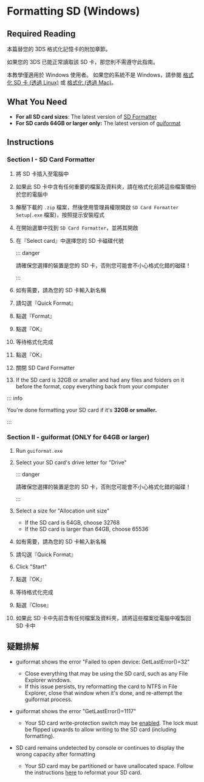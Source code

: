 # Formatting SD (Windows)

## Required Reading

本篇替您的 3DS 格式化記憶卡的附加章節。

如果您的 3DS 已能正常讀取該 SD 卡，那您則不需遵守此指南。

本教學僅適用於 Windows 使用者。 如果您的系統不是 Windows，請參閱 [格式化 SD 卡 (透過 Linux)](formatting-sd-\(linux\)) 或 [格式化 (透過 Mac)](formatting-sd-\(mac\))。

## What You Need

- **For all SD card sizes**: The latest version of [SD Formatter](https://www.sdcard.org/downloads/formatter/sd-memory-card-formatter-for-windows-download/)
- **For SD cards 64GB or larger only:** The latest version of [guiformat](http://ridgecrop.co.uk/index.htm?guiformat.htm)

## Instructions

### Section I - SD Card Formatter

1. 將 SD 卡插入至電腦中

2. 如果此 SD 卡中含有任何重要的檔案及資料夾，請在格式化前將這些檔案備份於您的電腦中

3. 解壓下載的 `.zip` 檔案，然後使用管理員權限開啟 `SD Card Formatter Setup`(`.exe` 檔案)，按照提示安裝程式

4. 在開始選單中找到 `SD Card Formatter`，並將其開啟

5. 在『Select card』中選擇您的 SD 卡磁碟代號

    ::: danger

    請確保您選擇的裝置是您的 SD 卡，否則您可能會不小心格式化錯的磁碟！

    :::

6. 如有需要，請為您的 SD 卡輸入新名稱

7. 請勾選『Quick Format』

8. 點選『Format』

9. 點選『OK』

10. 等待格式化完成

11. 點選『OK』

12. 關閉 SD Card Formatter

13. If the SD card is 32GB or smaller and had any files and folders on it before the format, copy everything back from your computer

::: info

You're done formatting your SD card if it's **32GB or smaller.**

:::

### Section II - guiformat (ONLY for 64GB or larger)

1. Run `guiformat.exe`

2. Select your SD card's drive letter for "Drive"

    ::: danger

    請確保您選擇的裝置是您的 SD 卡，否則您可能會不小心格式化錯的磁碟！

    :::

3. Select a size for "Allocation unit size"
    - If the SD card is 64GB, choose 32768
    - If the SD card is larger than 64GB, choose 65536

4. 如有需要，請為您的 SD 卡輸入新名稱

5. 請勾選『Quick Format』

6. Click "Start"

7. 點選『OK』

8. 等待格式化完成

9. 點選『Close』

10. 如果此 SD 卡中先前含有任何檔案及資料夾，請將這些檔案從電腦中複製回 SD 卡中

## 疑難排解

- guiformat shows the error "Failed to open device: GetLastError()=32"
    - Close everything that may be using the SD card, such as any File Explorer windows.
    - If this issue persists, try reformatting the card to NTFS in File Explorer, close that window when it's done, and re-attempt the guiformat process.

- guiformat shows the error "GetLastError()=1117"
    - Your SD card write-protection switch may be [enabled](/images/sdlock.png). The lock must be flipped upwards to allow writing to the SD card (including formatting).

- SD card remains undetected by console or continues to display the wrong capacity after formatting
    - Your SD card may be partitioned or have unallocated space. Follow the instructions [here](https://wiki.hacks.guide/wiki/SD_Clean/Windows) to reformat your SD card.
